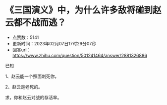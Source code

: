 # 《三国演义》中，为什么许多敌将碰到赵云都不战而逃？
- 点赞数：5141
- 更新时间：2023年02月07日17时29分07秒
- 回答url：https://www.zhihu.com/question/501241464/answer/2881326886
<body>
 <p data-pid="qZiUy8kY">已知</p>
 <p data-pid="nD6BARQl">1、赵云能一个照面刺死你，</p>
 <p data-pid="-8Krjnj2">2、赵云是老死的。</p>
 <p data-pid="2N1wZ-LV">求，你和赵云对战的存活率。</p>
</body>